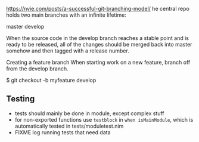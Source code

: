 https://nvie.com/posts/a-successful-git-branching-model/
he central repo holds two main branches with an infinite lifetime:

master
develop

When the source code in the develop branch reaches a stable point and is ready to be released, all of the changes should be merged back into master somehow and then tagged with a release number.

Creating a feature branch 
When starting work on a new feature, branch off from the develop branch.

$ git checkout -b myfeature develop


## Testing

- tests should mainly be done in module, except complex stuff
- for non-exported functions use `testblock` in `when isMainModule`, which is automatically tested in tests/moduletest.nim
- FIXME log running tests that need data
